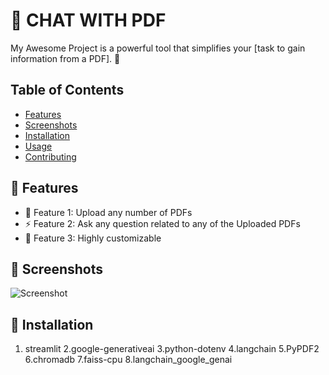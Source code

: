 # 🌟 CHAT WITH PDF


My Awesome Project is a powerful tool that simplifies your [task to gain information from a PDF]. 🎉

## Table of Contents
- [Features](#features)
- [Screenshots](#screenshots)
- [Installation](#installation)
- [Usage](#usage)
- [Contributing](#contributing)


## 🚀 Features
- 🌟 Feature 1: Upload any number of PDFs 
- ⚡ Feature 2: Ask any question related to any of the Uploaded PDFs
- 🔧 Feature 3: Highly customizable

## 📸 Screenshots
![Screenshot](https://via.placeholder.com/800x400)

## 💾 Installation
1. streamlit
2.google-generativeai
3.python-dotenv
4.langchain
5.PyPDF2
6.chromadb
7.faiss-cpu
8.langchain_google_genai
